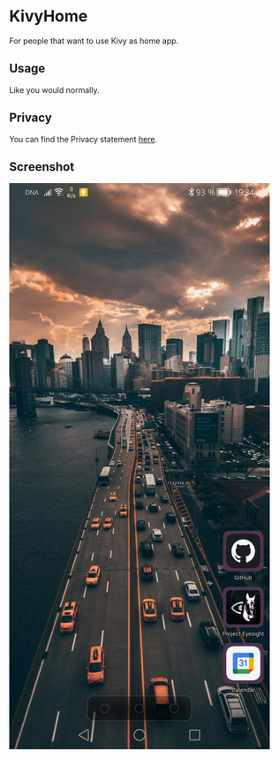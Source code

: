 # KivyHome
For people that want to use Kivy as home app.

## Usage
Like you would normally.

## Privacy
You can find the Privacy statement [here](https://github.com/kuzeyron/KivyHome/blob/main/PRIVACY.md).

## Screenshot
<img src="https://github.com/kuzeyron/KivyHome/blob/main/screenshots/screenshot1.jpg" />
